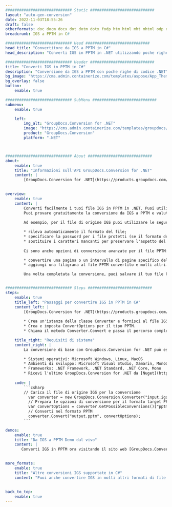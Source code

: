 ```yaml
---
############################# Static ############################
layout: "auto-gen-conversion"
date: 2022-11-03T18:55:26
draft: false
otherformats: doc docm docx dot dotm dotx fodp htm html mht mhtml odp odt otp pot potm potx pps ppsm ppsx ppt pptm pptx rtf
breadcrumb: IGS a PPTM in C#

############################# Head ############################
head_title: "Convertitore da IGS a PPTM in C#"
head_description: "Converti IGS in PPTM in .NET utilizzando poche righe di codice. Utilizza l'API di conversione dei documenti di GroupDocs per convertire oltre 160 formati di file."

############################# Header ############################
title: "Converti IGS in PPTM in C#"
description: "Conversione da IGS a PPTM con poche righe di codice .NET"
bg_image: "https://cms.admin.containerize.com/templates/aspose/App_Themes/V3/images/bg/header1.png"
bg_overlay: false
button:
    enable: true

############################# SubMenu ############################
submenu:
    enable: true

    left:
        img_alt: "GroupDocs.Conversion for .NET"
        image: "https://cms.admin.containerize.com/templates/groupdocs/images/product-logos/90x90-noborder/groupdocs-conversion-net.png"
        product: "GroupDocs.Conversion"
        platform: ".NET"



############################# About ############################
about:
    enable: true
    title: "Informazioni sull'API GroupDocs.Conversion for .NET"
    content: |
        [GroupDocs.Conversion for .NET](https://products.groupdocs.com/conversion/net/) può essere utilizzato per convertire Microsoft Word, Excel, PowerPoint, PDF, Visio e altri formati. GroupDocs.Conversion è un'API standalone adatta per sistemi interni e back-end in cui sono richieste prestazioni elevate. Non dipende da alcun software come Microsoft o Open Office.
    

overview:
    enable: true
    content: |
        Converti facilmente i tuoi file IGS in PPTM in .NET. Puoi utilizzare solo un paio di righe di codice C# in qualsiasi piattaforma a tua scelta come: Windows, Linux, macOS.
        Puoi provare gratuitamente la conversione da IGS a PPTM e valutare la qualità dei risultati della conversione. Insieme a semplici scenari di conversione di file, puoi provare opzioni più avanzate per caricare il file di origine IGS e per salvare il risultato di output PPTM. 
        
        Ad esempio, per il file di origine IGS puoi utilizzare le seguenti opzioni di caricamento:

        * rileva automaticamente il formato del file;
        * specificare la password per i file protetti (se il formato del file lo supporta);
        * sostituire i caratteri mancanti per preservare l'aspetto del documento.
        
        Ci sono anche opzioni di conversione avanzate per il file PPTM:

        * convertire una pagina o un intervallo di pagine specifico del documento;
        * aggiungi una filigrana al file PPTM convertito e molti altri.

        Una volta completata la conversione, puoi salvare il tuo file PPTM nel percorso del file locale o in qualsiasi archivio di terze parti come FTP, Amazon S3, Google Drive, Dropbox ecc. Nota: per convertire IGS in {{ TO}} non è necessario alcun software aggiuntivo installato, come MS Office, Open Office, Adobe Acrobat Reader ecc.


############################# Steps ############################
steps:
    enable: true
    title_left: "Passaggi per convertire IGS in PPTM in C#"
    content_left: |
        [GroupDocs.Conversion for .NET](https://products.groupdocs.com/conversion/net/) consente agli sviluppatori di convertire facilmente un file IGS in PPTM con poche righe di codice.
        
        * Crea un'istanza della classe Converter e fornisci al file IGS il percorso completo
        * Crea e imposta ConvertOptions per il tipo PPTM.
        * Chiama il metodo Converter.Convert e passa il percorso completo e il formato (PPTM) come parametro

    title_right: "Requisiti di sistema"
    content_right: |
        La conversione di base con GroupDocs.Conversion for .NET può essere eseguita in pochi semplici passaggi. Le nostre API sono supportate su tutte le principali piattaforme e sistemi operativi. Prima di eseguire il codice seguente, assicurati di avere i seguenti prerequisiti installati sul tuo sistema.

        * Sistemi operativi: Microsoft Windows, Linux, MacOS
        * Ambienti di sviluppo: Microsoft Visual Studio, Xamarin, MonoDevelop
        * Frameworks: .NET Framework, .NET Standard, .NET Core, Mono
        * Ricevi l'ultimo GroupDocs.Conversion for .NET da [Nuget](https://www.nuget.org/packages/groupdocs.conversion)
         
    code: |
        ```csharp    
        // Carica il file di origine IGS per la conversione
          var converter = new GroupDocs.Conversion.Converter("input.igs");
          // Prepara le opzioni di conversione per il formato target PPTM
          var convertOptions = converter.GetPossibleConversions()["pptm"].ConvertOptions;
          // Converti nel formato PPTM
          converter.Convert("output.pptm", convertOptions);
        ```

demos:
    enable: true
    title: "Da IGS a PPTM Demo dal vivo"
    content: |
       Converti IGS in PPTM ora visitando il sito web [GroupDocs.Conversion App](https://products.groupdocs.app/conversion/family). La demo online presenta i seguenti vantaggi
          

more_formats:
    enable: true
    title: "Altre conversioni IGS supportate in C#"
    content: "Puoi anche convertire IGS in molti altri formati di file. Si prega di consultare l'elenco di seguito."
       
       
back_to_top:
    enable: true
---
```

